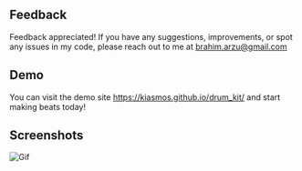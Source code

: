 ## Feedback

Feedback appreciated! If you have any suggestions, improvements, or spot any issues in my code, please reach out to me at brahim.arzu@gmail.com 


## Demo

You can visit the demo site https://kiasmos.github.io/drum_kit/ and start making beats today! 


## Screenshots

![Gif](drum_kit.gif)

